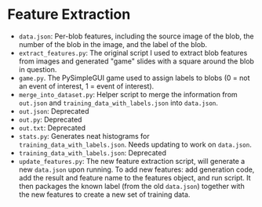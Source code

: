 # Feature Extraction

- `data.json`: Per-blob features, including the source image of the blob, the number of the blob in the image, and the label of the blob.
- `extract_features.py`: The original script I used to extract blob features from images and generated "game" slides with a square around the blob in question.
- `game.py`. The PySimpleGUI game used to assign labels to blobs (0 = not an event of interest, 1 = event of interest).
- `merge_into_dataset.py`: Helper script to merge the information from `out.json` and `training_data_with_labels.json` into `data.json`.
- `out.json`: Deprecated
- `out.py`: Deprecated
- `out.txt`: Deprecated
- `stats.py`: Generates neat histograms for `training_data_with_labels.json`. Needs updating to work on `data.json`.
- `training_data_with_labels.json`: Deprecated
- `update_features.py`: The new feature extraction script, will generate a new `data.json` upon running. To add new features: add generation code, add the result and feature name to the features object, and run script. It then packages the known label (from the old `data.json`) together with the new features to create a new set of training data.

